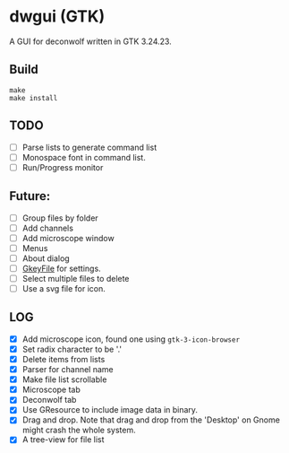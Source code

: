 # dwgui (GTK)

A GUI for deconwolf written in GTK 3.24.23.

## Build
``` shell
make
make install
```
## TODO
 - [ ] Parse lists to generate command list
 - [ ] Monospace font in command list.
 - [ ] Run/Progress monitor

 ## Future:
 - [ ] Group files by folder
 - [ ] Add channels
 - [ ] Add microscope window
 - [ ] Menus
 - [ ] About dialog
 - [ ] [GkeyFile](https://developer.gnome.org/glib/stable/glib-Key-value-file-parser.html#g-key-file-new) for settings.
 - [ ] Select multiple files to delete
 - [ ] Use a svg file for icon.

 ## LOG
 - [x] Add microscope icon, found one using `gtk-3-icon-browser`
 - [x] Set radix character to be '.'
 - [x] Delete items from lists
 - [x] Parser for channel name
 - [x] Make file list scrollable
 - [x] Microscope tab
 - [x] Deconwolf tab
 - [X] Use GResource to include image data in binary.
 - [x] Drag and drop. Note that drag and drop from the 'Desktop' on Gnome might crash the whole system.
 - [x] A tree-view for file list
